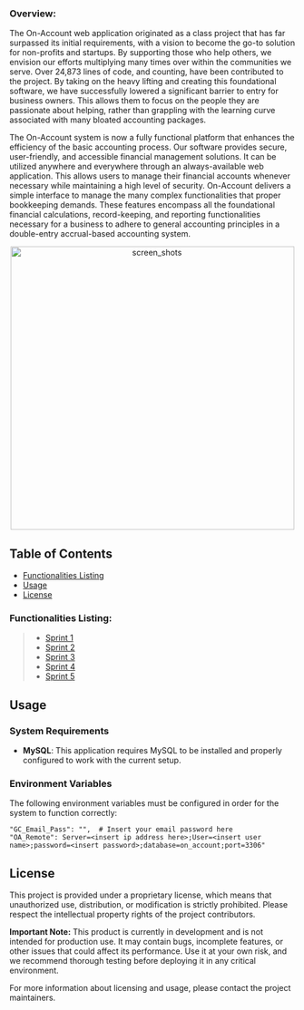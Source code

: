 ### Overview:
The On-Account web application originated as a class project that has far surpassed its initial requirements, with a vision to become the go-to solution for non-profits and startups. By supporting those who help others, we envision our efforts multiplying many times over within the communities we serve. Over 24,873 lines of code, and counting, have been contributed to the project. By taking on the heavy lifting and creating this foundational software, we have successfully lowered a significant barrier to entry for business owners. This allows them to focus on the people they are passionate about helping, rather than grappling with the learning curve associated with many bloated accounting packages.

The On-Account system is now a fully functional platform that enhances the efficiency of the basic accounting process. Our software provides secure, user-friendly, and accessible financial management solutions. It can be utilized anywhere and everywhere through an always-available web application. This allows users to manage their financial accounts whenever necessary while maintaining a high level of security. On-Account delivers a simple interface to manage the many complex functionalities that proper bookkeeping demands. These features encompass all the foundational financial calculations, record-keeping, and reporting functionalities necessary for a business to adhere to general accounting principles in a double-entry accrual-based accounting system.

<div align="center">
  <img src="https://github.com/user-attachments/assets/f6a09992-1992-4382-9919-aaa89c6b1a1e" alt="screen_shots" width="500">
</div>

## Table of Contents
- [Functionalities Listing](#functionalities-listing)
- [Usage](#usage)
- [License](#license)

### **Functionalities Listing:**
> - [Sprint 1](Sprint1.md)
> - [Sprint 2](Sprint2.md)
> - [Sprint 3](Sprint3.md)
> - [Sprint 4](Sprint4.md)
> - [Sprint 5](Sprint5.md)

## Usage
### System Requirements
- **MySQL**: This application requires MySQL to be installed and properly configured to work with the current setup.

### Environment Variables
The following environment variables must be configured in order for the system to function correctly:

```plaintext
"GC_Email_Pass": "",  # Insert your email password here
"OA_Remote": Server=<insert ip address here>;User=<insert user name>;password=<insert password>;database=on_account;port=3306"
```

## License

This project is provided under a proprietary license, which means that unauthorized use, distribution, or modification is strictly prohibited. Please respect the intellectual property rights of the project contributors.

**Important Note:** This product is currently in development and is not intended for production use. It may contain bugs, incomplete features, or other issues that could affect its performance. Use it at your own risk, and we recommend thorough testing before deploying it in any critical environment.

For more information about licensing and usage, please contact the project maintainers.
